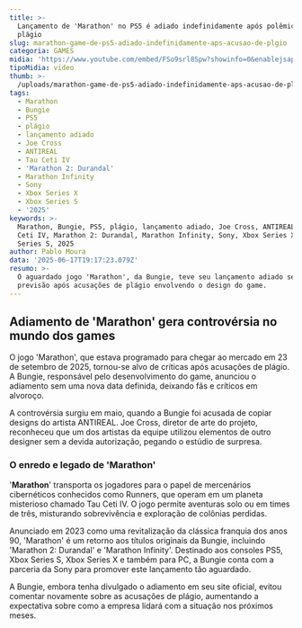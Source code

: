 ```yaml
---
title: >-
  Lançamento de 'Marathon' no PS5 é adiado indefinidamente após polêmica de
  plágio
slug: marathon-game-de-ps5-adiado-indefinidamente-aps-acusao-de-plgio
categoria: GAMES
midia: 'https://www.youtube.com/embed/FSo9srl8Spw?showinfo=0&enablejsapi=1'
tipoMidia: video
thumb: >-
  /uploads/marathon-game-de-ps5-adiado-indefinidamente-aps-acusao-de-plgio-thumb.png
tags:
  - Marathon
  - Bungie
  - PS5
  - plágio
  - lançamento adiado
  - Joe Cross
  - ANTIREAL
  - Tau Ceti IV
  - 'Marathon 2: Durandal'
  - Marathon Infinity
  - Sony
  - Xbox Series X
  - Xbox Series S
  - '2025'
keywords: >-
  Marathon, Bungie, PS5, plágio, lançamento adiado, Joe Cross, ANTIREAL, Tau
  Ceti IV, Marathon 2: Durandal, Marathon Infinity, Sony, Xbox Series X, Xbox
  Series S, 2025
author: Pablo Moura
data: '2025-06-17T19:17:23.079Z'
resumo: >-
  O aguardado jogo 'Marathon', da Bungie, teve seu lançamento adiado sem nova
  previsão após acusações de plágio envolvendo o design do game.
---
```


## Adiamento de 'Marathon' gera controvérsia no mundo dos games

O jogo 'Marathon', que estava programado para chegar ao mercado em 23 de setembro de 2025, tornou-se alvo de críticas após acusações de plágio. A Bungie, responsável pelo desenvolvimento do game, anunciou o adiamento sem uma nova data definida, deixando fãs e críticos em alvoroço.

A controvérsia surgiu em maio, quando a Bungie foi acusada de copiar designs do artista ANTIREAL. Joe Cross, diretor de arte do projeto, reconheceu que um dos artistas da equipe utilizou elementos de outro designer sem a devida autorização, pegando o estúdio de surpresa.

### O enredo e legado de 'Marathon'

'**Marathon**' transporta os jogadores para o papel de mercenários cibernéticos conhecidos como Runners, que operam em um planeta misterioso chamado Tau Ceti IV. O jogo permite aventuras solo ou em times de três, misturando sobrevivência e exploração de colônias perdidas.

Anunciado em 2023 como uma revitalização da clássica franquia dos anos 90, 'Marathon' é um retorno aos títulos originais da Bungie, incluindo 'Marathon 2: Durandal' e 'Marathon Infinity'. Destinado aos consoles PS5, Xbox Series S, Xbox Series X e também para PC, a Bungie conta com a parceria da Sony para promover este lançamento tão aguardado.

A Bungie, embora tenha divulgado o adiamento em seu site oficial, evitou comentar novamente sobre as acusações de plágio, aumentando a expectativa sobre como a empresa lidará com a situação nos próximos meses.
